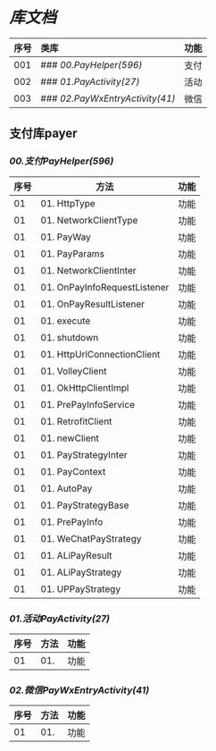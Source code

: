 # ***库文档***
| 序号 | 类库                                          | 功能 |
|:-----|:---------------------------------------------|:-----|
| 001  | ### *00.PayHelper(596)*                      | 支付 |
| 002  | ### *01.PayActivity(27)*                     | 活动 |
| 003  | ### *02.PayWxEntryActivity(41)*              | 微信 |
## **支付库payer**
### *00.支付PayHelper(596)*
序号|方法|功能
---|--------------------------------------------------|---
01 |01. HttpType                                      |功能
01 |01. NetworkClientType                             |功能
01 |01. PayWay                                        |功能
01 |01. PayParams                                     |功能
01 |01. NetworkClientInter                            |功能
01 |01. OnPayInfoRequestListener                      |功能
01 |01. OnPayResultListener                           |功能
01 |01. execute                                       |功能
01 |01. shutdown                                      |功能
01 |01. HttpUrlConnectionClient                       |功能
01 |01. VolleyClient                                  |功能
01 |01. OkHttpClientImpl                              |功能
01 |01. PrePayInfoService                             |功能
01 |01. RetrofitClient                                |功能
01 |01. newClient                                     |功能
01 |01. PayStrategyInter                              |功能
01 |01. PayContext                                    |功能
01 |01. AutoPay                                       |功能
01 |01. PayStrategyBase                               |功能
01 |01. PrePayInfo                                    |功能
01 |01. WeChatPayStrategy                             |功能
01 |01. ALiPayResult                                  |功能
01 |01. ALiPayStrategy                                |功能
01 |01. UPPayStrategy                                 |功能
### *01.活动PayActivity(27)*
序号|方法|功能
---|--------------------------------------------------|---
01 |01.                                               |功能
### *02.微信PayWxEntryActivity(41)*
序号|方法|功能
---|--------------------------------------------------|---
01 |01.                                               |功能